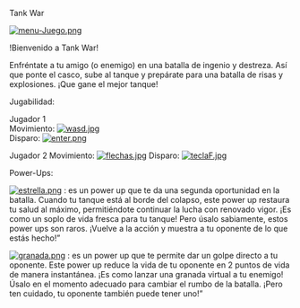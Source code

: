 Tank War

[![menu-Juego.png](https://i.postimg.cc/ry9s2yvv/menu-Juego.png)](https://postimg.cc/qgz48rBL)

!Bienvenido a Tank War! 

Enfréntate a tu amigo (o enemigo) en una batalla de ingenio y destreza. Así que ponte el casco, sube al tanque y prepárate para una batalla de risas y explosiones. ¡Que gane el mejor tanque!

Jugabilidad:


Jugador 1                                                              
Movimiento: [![wasd.jpg](https://i.postimg.cc/Nff1WzPk/wasd.jpg)](https://postimg.cc/yWtgRvKD)                                                                                             
Disparo: [![enter.png](https://i.postimg.cc/vZZ3tBsM/enter.png)](https://postimg.cc/SJH6ymRt)


Jugador 2
Movimiento: [![flechas.jpg](https://i.postimg.cc/tJRxGsD4/flechas.jpg)](https://postimg.cc/YGV91qJ5)
Disparo: [![teclaF.jpg](https://i.postimg.cc/R0ff75N4/teclaF.jpg)](https://postimg.cc/B8SX3zTV)       


Power-Ups:

[![estrella.png](https://i.postimg.cc/yYqPtjCf/estrella.png)](https://postimg.cc/fkKm0xLX) : es un power up que te da una segunda oportunidad en la batalla. Cuando tu tanque está al borde del colapso, este power up restaura tu salud al máximo, permitiéndote continuar la lucha con renovado vigor. ¡Es como un soplo de vida fresca para tu tanque! Pero úsalo sabiamente, estos power ups son raros. ¡Vuelve a la acción y muestra a tu oponente de lo que estás hecho!”

[![granada.png](https://i.postimg.cc/J0Ck6THZ/granada.png)](https://postimg.cc/5YpyjS32) : es un power up que te permite dar un golpe directo a tu oponente. Este power up reduce la vida de tu oponente en 2 puntos de vida de manera instantánea. ¡Es como lanzar una granada virtual a tu enemigo! Úsalo en el momento adecuado para cambiar el rumbo de la batalla. ¡Pero ten cuidado, tu oponente también puede tener uno!”
